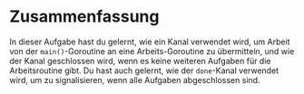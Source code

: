 # Zusammenfassung

In dieser Aufgabe hast du gelernt, wie ein Kanal verwendet wird, um Arbeit von der `main()`-Goroutine an eine Arbeits-Goroutine zu übermitteln, und wie der Kanal geschlossen wird, wenn es keine weiteren Aufgaben für die Arbeitsroutine gibt. Du hast auch gelernt, wie der `done`-Kanal verwendet wird, um zu signalisieren, wenn alle Aufgaben abgeschlossen sind.
